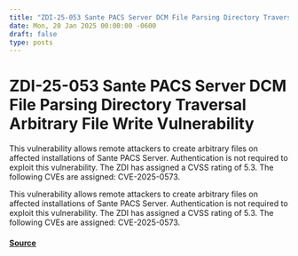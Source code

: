 ```yaml
---
title: "ZDI-25-053 Sante PACS Server DCM File Parsing Directory Traversal Arbitrary File Write Vulnerability"
date: Mon, 20 Jan 2025 00:00:00 -0600
draft: false
type: posts
---
```

# ZDI-25-053 Sante PACS Server DCM File Parsing Directory Traversal Arbitrary File Write Vulnerability





This vulnerability allows remote attackers to create arbitrary files on affected installations of Sante PACS Server. Authentication is not required to exploit this vulnerability. The ZDI has assigned a CVSS rating of 5.3. The following CVEs are assigned: CVE-2025-0573.

This vulnerability allows remote attackers to create arbitrary files on affected installations of Sante PACS Server. Authentication is not required to exploit this vulnerability. The ZDI has assigned a CVSS rating of 5.3. The following CVEs are assigned: CVE-2025-0573.

#### [Source](http://www.zerodayinitiative.com/advisories/ZDI-25-053/)


